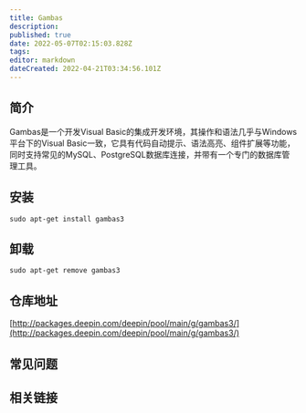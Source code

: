 ```yaml
---
title: Gambas
description: 
published: true
date: 2022-05-07T02:15:03.828Z
tags: 
editor: markdown
dateCreated: 2022-04-21T03:34:56.101Z
---
```


## 简介

Gambas是一个开发Visual Basic的集成开发环境，其操作和语法几乎与Windows平台下的Visual Basic一致，它具有代码自动提示、语法高亮、组件扩展等功能，同时支持常见的MySQL、PostgreSQL数据库连接，并带有一个专门的数据库管理工具。

## 安装

`sudo apt-get install gambas3`

## 卸载

`sudo apt-get remove gambas3`

## 仓库地址

[http://packages.deepin.com/deepin/pool/main/g/gambas3/](http://packages.deepin.com/deepin/pool/main/g/gambas3/)


## 常见问题


## 相关链接